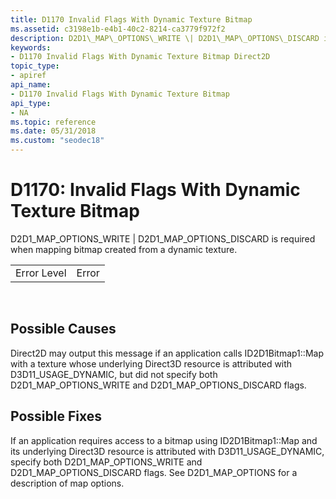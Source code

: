 ```yaml
---
title: D1170 Invalid Flags With Dynamic Texture Bitmap
ms.assetid: c3198e1b-e4b1-40c2-8214-ca3779f972f2
description: D2D1\_MAP\_OPTIONS\_WRITE \| D2D1\_MAP\_OPTIONS\_DISCARD is required when mapping bitmap created from a dynamic texture.
keywords:
- D1170 Invalid Flags With Dynamic Texture Bitmap Direct2D
topic_type:
- apiref
api_name:
- D1170 Invalid Flags With Dynamic Texture Bitmap
api_type:
- NA
ms.topic: reference
ms.date: 05/31/2018
ms.custom: "seodec18"
---
```


# D1170: Invalid Flags With Dynamic Texture Bitmap

D2D1\_MAP\_OPTIONS\_WRITE \| D2D1\_MAP\_OPTIONS\_DISCARD is required when mapping bitmap created from a dynamic texture.



|             |       |
|-------------|-------|
| Error Level | Error |



 

## Possible Causes

Direct2D may output this message if an application calls ID2D1Bitmap1::Map with a texture whose underlying Direct3D resource is attributed with D3D11\_USAGE\_DYNAMIC, but did not specify both D2D1\_MAP\_OPTIONS\_WRITE and D2D1\_MAP\_OPTIONS\_DISCARD flags.

## Possible Fixes

If an application requires access to a bitmap using ID2D1Bitmap1::Map and its underlying Direct3D resource is attributed with D3D11\_USAGE\_DYNAMIC, specify both D2D1\_MAP\_OPTIONS\_WRITE and D2D1\_MAP\_OPTIONS\_DISCARD flags. See D2D1\_MAP\_OPTIONS for a description of map options.

 

 




